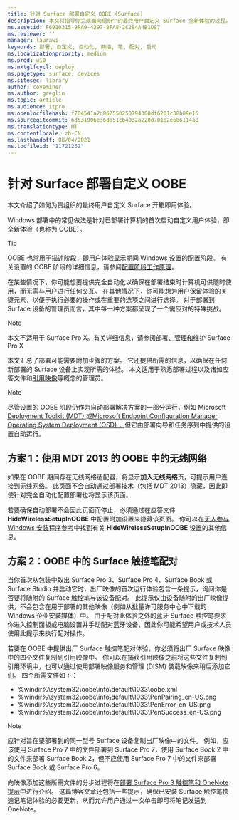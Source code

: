 ```yaml
---
title: 针对 Surface 部署自定义 OOBE (Surface)
description: 本文将指导你完成面向组织中的最终用户自定义 Surface 全新体验的过程。
ms.assetid: F6910315-9FA9-4297-8FA8-2C284A4B1D87
ms.reviewer: ''
manager: laurawi
keywords: 部署, 自定义, 自动化, 网络, 笔, 配对, 启动
ms.localizationpriority: medium
ms.prod: w10
ms.mktglfcycl: deploy
ms.pagetype: surface, devices
ms.sitesec: library
author: coveminer
ms.author: greglin
ms.topic: article
ms.audience: itpro
ms.openlocfilehash: f704541a2d862550250794308df6201c38b09e15
ms.sourcegitcommit: 6d531906c36da51cb4032a220d70182e686114a8
ms.translationtype: MT
ms.contentlocale: zh-CN
ms.lasthandoff: 08/04/2021
ms.locfileid: "11721262"
---
```

# <a name="customize-the-oobe-for-surface-deployments"></a>针对 Surface 部署自定义 OOBE

本文介绍了如何为贵组织的最终用户自定义 Surface 开箱即用体验。

Windows 部署中的常见做法是针对已部署计算机的首次启动自定义用户体验，即全新体验（也称为 OOBE）。

>[!TIP]
>OOBE 也常用于描述阶段，即用户体验显示期间 Windows 设置的配置阶段。 有关设置的 OOBE 阶段的详细信息，请参阅[配置阶段工作原理](/windows-hardware/manufacture/desktop/how-configuration-passes-work)。

在某些情况下，你可能想要提供完全自动化以确保在部署结束时计算机可供随时使用，而无需与用户进行任何交互。 在其他情况下，你可能想为用户保留体验的关键元素，以便于执行必要的操作或在重要的选项之间进行选择。 对于部署到 Surface 设备的管理员而言，其中每一种方案都呈现了一个需应对的特殊挑战。

> [!NOTE]
> 本文不适用于 Surface Pro X。有关详细信息，请参阅部署[、管理和](surface-pro-arm-app-management.md)维护 Surface Pro X

本文汇总了部署可能需要附加步骤的方案。 它还提供所需的信息，以确保在任何新部署的 Surface 设备上实现所需的体验。 本文适用于熟悉部署过程以及诸如应答文件和[引用映像](https://technet.microsoft.com/itpro/windows/deploy/create-a-windows-10-reference-image)等概念的管理员。

>[!NOTE]
>尽管设置的 OOBE 阶段仍作为自动部署解决方案的一部分运行，例如 Microsoft [Deployment Toolkit (MDT) ](/mem/configmgr/mdt)或[Microsoft Endpoint Configuration Manager Operating System Deployment (OSD) ，](/mem/configmgr/osd/)但它由部署向导和任务序列中提供的设置自动运行。

## <a name="scenario-1-wireless-networking-in-oobe-with-mdt-2013"></a>方案 1：使用 MDT 2013 的 OOBE 中的无线网络

如果在 OOBE 期间存在无线网络适配器，将显示**加入无线网络**页，可提示用户连接到无线网络。 此页面不会自动通过部署技术（包括 MDT 2013）隐藏，因此即使针对完全自动化配置部署也将显示该页面。

若要确保自动部署不会因此页面而停止，必须通过在应答文件 **HideWirelessSetupInOOBE** 中配置附加设置来隐藏该页面。 你可以在[无人参与 Windows 安装程序参考](/windows-hardware/customize/desktop/unattend/microsoft-windows-shell-setup-oobe-hidewirelesssetupinoobe)中找到有关 **HideWirelessSetupInOOBE** 设置的其他信息。

## <a name="scenario-2-surface-pen-pairing-in-oobe"></a>方案 2：OOBE 中的 Surface 触控笔配对

当你首次从包装中取出 Surface Pro 3、Surface Pro 4、Surface Book 或 Surface Studio 并启动它时，出厂映像的首次运行体验包含一条提示，询问你是否要将随附的 Surface 触控笔与该设备配对。 此提示仅由设备随附的出厂映像提供，不会包含在用于部署的其他映像（例如从批量许可服务中心中下载的 Windows 企业安装媒体）中。 由于配对此体验之外的蓝牙 Surface 触控笔要求你进入控制面板或电脑设置并手动配对蓝牙设备，因此你可能希望用户或技术人员使用此提示来执行配对操作。

若要在 OOBE 中提供出厂 Surface 触控笔配对体验，你必须将出厂 Surface 映像中的四个文件复制到引用映像中。 你可以在捕获引用映像之前将这些文件复制到引用环境中，也可以通过使用部署映像服务和管理 (DISM) 装载映像来稍后添加它们。 四个所需文件如下：

- %windir%\\system32\\oobe\\info\\default\\1033\\oobe.xml
- %windir%\\system32\\oobe\\info\\default\\1033\\PenPairing\_en-US.png
- %windir%\\system32\\oobe\\info\\default\\1033\\PenError\_en-US.png
- %windir%\\system32\\oobe\\info\\default\\1033\\PenSuccess\_en-US.png

>[!NOTE]
>应针对旨在要部署到的同一型号 Surface 设备复制出厂映像中的文件。 例如，应该使用 Surface Pro 7 中的文件部署到 Surface Pro 7，使用 Surface Book 2 中的文件来部署 Surface Book 2，但不应使用 Surface Pro 7 中的文件来部署 Surface Book 或 Surface Pro 6。

向映像添加这些所需文件的分步过程将在[部署 Surface Pro 3 触控笔和 OneNote 提示](https://blogs.technet.microsoft.com/askcore/2014/07/15/deploying-surface-pro-3-pen-and-onenote-tips/)中进行介绍。 这篇博客文章还包括一些提示，确保已安装 Surface 触控笔快速记笔记体验的必要更新，从而允许用户通过一次单击即可将笔记发送到 OneNote。
